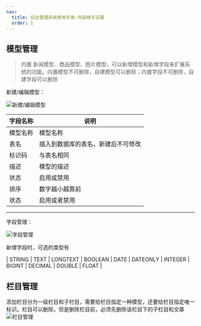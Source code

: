 ```yaml
---
nav:
  title: 后台管理系统使用手册-内容相关设置
  order: 1
---
```


## 模型管理

> 内置 新闻模型、商品模型、图片模型，可以新增模型和新增字段来扩展系统的功能。内置模型不可删除，自建模型可以删除；内置字段不可删除，自建字段可以删除

新建/编辑模型：

![新建/编辑模型](/images/content-config/1.png "新建/编辑模型")

| 字段名称 | 说明 |
|  ----  | ----  |
| 模型名称 | 模型名称 |
| 表名 | 插入到数据库的表名，新建后不可修改 |
| 标识码 | 与表名相同 |
| 描述 | 模型的描述 |
| 状态 | 启用或禁用 |
| 排序 | 数字越小越靠前 |
| 状态 | 启用或者禁用 |

***
字段管理：

![字段管理](/images/content-config/2.png "字段管理")

新增字段时，可选的类型有

| STRING | TEXT | LONGTEXT | BOOLEAN | DATE | DATEONLY | INTEGER | BIGINT | DECIMAL | DOUBLE | FLOAT |  

## 栏目管理

添加栏目分为一级栏目和子栏目，需要给栏目指定一种模型，还要给栏目指定唯一标识。栏目可以删除，但是删除栏目前，必须先删除该栏目下的子栏目和文章
![栏目管理](/images/content-config/3.png "栏目管理")




